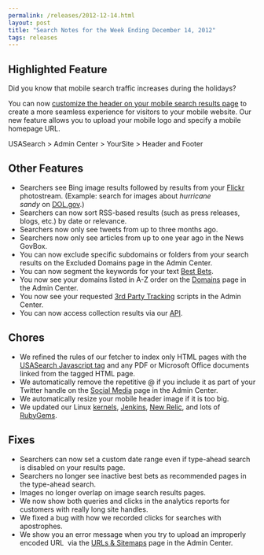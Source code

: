 ```yaml
---
permalink: /releases/2012-12-14.html
layout: post
title: "Search Notes for the Week Ending December 14, 2012"
tags: releases
---
```

<h2>Highlighted Feature</h2>
<p>Did you know that mobile search traffic increases during the holidays? </p>
<p>You can now <a href="/manual/header-footer.html#mobile">customize the header on your mobile search results page</a> to create a more seamless experience for visitors to your mobile website. Our new feature allows you to upload your mobile logo and specify a mobile homepage URL.</p>
<p>USASearch &gt; Admin Center &gt; YourSite &gt; Header and Footer</p>
<h2>Other Features</h2>
<ul><li>Searchers see Bing image results followed by results from your <a href="/manual/social-media.html">Flickr</a> photostream. (Example: search for images about <em>hurricane sandy</em> on <a href="http://search.usa.gov/search/images?affiliate=u.s.departmentoflabor&amp;m=false&amp;query=hurricane+sandy">DOL.gov</a>.)</li>
<li>Searchers can now sort RSS-based results (such as press releases, blogs, etc.) by date or relevance.</li>
<li>Searchers now only see tweets from up to three months ago.</li>
<li>Searchers now only see articles from up to one year ago in the News GovBox.</li>
<li>You can now exclude specific subdomains or folders from your search results on the Excluded Domains page in the Admin Center.</li>
<li>You can now segment the keywords for your text <a href="/manual/best-bets.html">Best Bets</a>.</li>
<li>You now see your domains listed in A-Z order on the <a href="/manual/domains.html">Domains</a> page in the Admin Center.</li>
<li>You now see your requested <a href="/manual/third-party.html">3rd Party Tracking</a> scripts in the Admin Center.</li>
<li>You can now access collection results via our <a href="/manual/api.html">API</a>.</li>
</ul><h2>Chores</h2>
<ul><li>We refined the rules of our fetcher to index only HTML pages with the <a href="/sites/manual/code.html">USASearch Javascript tag</a> and any PDF or Microsoft Office documents linked from the tagged HTML page.</li>
<li>We automatically remove the repetitive @ if you include it as part of your Twitter handle on the <a href="/manual/social-media.html">Social Media</a> page in the Admin Center.</li>
<li>We automatically resize your mobile header image if it is too big.</li>
<li>We updated our Linux <a href="http://www.kernel.org/">kernels</a>, <a href="http://jenkins-ci.org/">Jenkins</a>, <a href="http://newrelic.com/">New Relic</a>, and lots of <a href="http://rubygems.org/">RubyGems</a>.</li>
</ul><h2>Fixes</h2>
<ul><li>Searchers can now set a custom date range even if type-ahead search is disabled on your results page.</li>
<li>Searchers no longer see inactive best bets as recommended pages in the type-ahead search.</li>
<li>Images no longer overlap on image search results pages.</li>
<li>We now show both queries and clicks in the analytics reports for customers with really long site handles.</li>
<li>We fixed a bug with how we recorded clicks for searches with apostrophes.</li>
<li>We show you an error message when you try to upload an improperly encoded URL  via the <a href="/manual/urls.html">URLs &amp; Sitemaps</a> page in the Admin Center.</li>
</ul>
